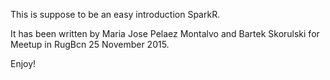 This is suppose to be an easy introduction SparkR.

It has been written by Maria Jose Pelaez Montalvo and
Bartek Skorulski for Meetup in RugBcn 25 November 2015.

Enjoy!
